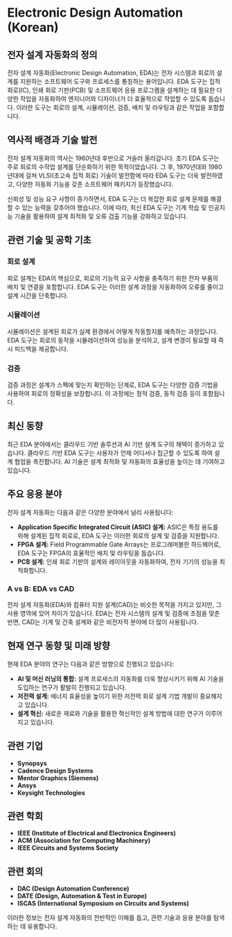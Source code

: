 # Electronic Design Automation (Korean)

## 전자 설계 자동화의 정의

전자 설계 자동화(Electronic Design Automation, EDA)는 전자 시스템과 회로의 설계를 지원하는 소프트웨어 도구와 프로세스를 통칭하는 용어입니다. EDA 도구는 집적 회로(IC), 인쇄 회로 기판(PCB) 및 소프트웨어 응용 프로그램을 설계하는 데 필요한 다양한 작업을 자동화하여 엔지니어와 디자이너가 더 효율적으로 작업할 수 있도록 돕습니다. 이러한 도구는 회로의 설계, 시뮬레이션, 검증, 배치 및 라우팅과 같은 작업을 포함합니다.

## 역사적 배경과 기술 발전

전자 설계 자동화의 역사는 1960년대 후반으로 거슬러 올라갑니다. 초기 EDA 도구는 주로 회로의 수작업 설계를 단순화하기 위한 목적이었습니다. 그 후, 1970년대와 1980년대에 걸쳐 VLSI(초고속 집적 회로) 기술이 발전함에 따라 EDA 도구는 더욱 발전하였고, 다양한 자동화 기능을 갖춘 소프트웨어 패키지가 등장했습니다. 

신뢰성 및 성능 요구 사항이 증가하면서, EDA 도구는 더 복잡한 회로 설계 문제를 해결할 수 있는 능력을 갖추어야 했습니다. 이에 따라, 최신 EDA 도구는 기계 학습 및 인공지능 기술을 활용하여 설계 최적화 및 오류 검출 기능을 강화하고 있습니다.

## 관련 기술 및 공학 기초

### 회로 설계

회로 설계는 EDA의 핵심으로, 회로의 기능적 요구 사항을 충족하기 위한 전자 부품의 배치 및 연결을 포함합니다. EDA 도구는 이러한 설계 과정을 자동화하여 오류를 줄이고 설계 시간을 단축합니다.

### 시뮬레이션

시뮬레이션은 설계된 회로가 실제 환경에서 어떻게 작동할지를 예측하는 과정입니다. EDA 도구는 회로의 동작을 시뮬레이션하여 성능을 분석하고, 설계 변경이 필요할 때 즉시 피드백을 제공합니다.

### 검증

검증 과정은 설계가 스펙에 맞는지 확인하는 단계로, EDA 도구는 다양한 검증 기법을 사용하여 회로의 정확성을 보장합니다. 이 과정에는 정적 검증, 동적 검증 등이 포함됩니다.

## 최신 동향

최근 EDA 분야에서는 클라우드 기반 솔루션과 AI 기반 설계 도구의 채택이 증가하고 있습니다. 클라우드 기반 EDA 도구는 사용자가 언제 어디서나 접근할 수 있도록 하여 설계 협업을 촉진합니다. AI 기술은 설계 최적화 및 자동화의 효율성을 높이는 데 기여하고 있습니다. 

## 주요 응용 분야

전자 설계 자동화는 다음과 같은 다양한 분야에서 널리 사용됩니다:

- **Application Specific Integrated Circuit (ASIC) 설계:** ASIC은 특정 용도를 위해 설계된 집적 회로로, EDA 도구는 이러한 회로의 설계 및 검증을 지원합니다.
- **FPGA 설계:** Field Programmable Gate Arrays는 프로그래머블한 하드웨어로, EDA 도구는 FPGA의 효율적인 배치 및 라우팅을 돕습니다.
- **PCB 설계:** 인쇄 회로 기판의 설계와 레이아웃을 자동화하여, 전자 기기의 성능을 최적화합니다.

### A vs B: EDA vs CAD

전자 설계 자동화(EDA)와 컴퓨터 지원 설계(CAD)는 비슷한 목적을 가지고 있지만, 그 사용 영역에 있어 차이가 있습니다. EDA는 전자 시스템의 설계 및 검증에 초점을 맞춘 반면, CAD는 기계 및 건축 설계와 같은 비전자적 분야에 더 많이 사용됩니다.

## 현재 연구 동향 및 미래 방향

현재 EDA 분야의 연구는 다음과 같은 방향으로 진행되고 있습니다:

- **AI 및 머신 러닝의 통합:** 설계 프로세스의 자동화를 더욱 향상시키기 위해 AI 기술을 도입하는 연구가 활발히 진행되고 있습니다.
- **저전력 설계:** 에너지 효율성을 높이기 위한 저전력 회로 설계 기법 개발이 중요해지고 있습니다.
- **설계 혁신:** 새로운 재료와 기술을 활용한 혁신적인 설계 방법에 대한 연구가 이루어지고 있습니다.

## 관련 기업

- **Synopsys**
- **Cadence Design Systems**
- **Mentor Graphics (Siemens)**
- **Ansys**
- **Keysight Technologies**

## 관련 학회

- **IEEE (Institute of Electrical and Electronics Engineers)**
- **ACM (Association for Computing Machinery)**
- **IEEE Circuits and Systems Society**

## 관련 회의

- **DAC (Design Automation Conference)**
- **DATE (Design, Automation & Test in Europe)**
- **ISCAS (International Symposium on Circuits and Systems)**

이러한 정보는 전자 설계 자동화의 전반적인 이해를 돕고, 관련 기술과 응용 분야를 탐색하는 데 유용합니다.